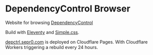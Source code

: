 # DependencyControl Browser
Website for browsing [DependencyControl](https://github.com/TypesettingTools/DependencyControl)

Build with [Eleventy](www.11ty.dev/) and [Simple.css](https://simplecss.org/).

[depctrl.sepr0.com](https://depctrl.sepr0.com/) is deployed on Cloudflare Pages. With Cloudflare Workers triggering a rebuild every 24 hours.
